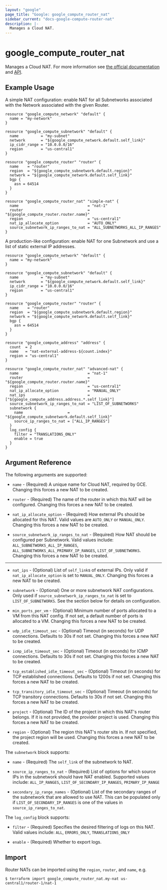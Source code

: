 ```yaml
---
layout: "google"
page_title: "Google: google_compute_router_nat"
sidebar_current: "docs-google-compute-router-nat"
description: |-
  Manages a Cloud NAT.
---
```


# google\_compute\_router\_nat

Manages a Cloud NAT. For more information see
[the official documentation](https://cloud.google.com/nat/docs/overview)
and
[API](https://cloud.google.com/compute/docs/reference/rest/beta/routers).

## Example Usage

A simple NAT configuration: enable NAT for all Subnetworks associated with
the Network associated with the given Router.

```hcl
resource "google_compute_network" "default" {
  name = "my-network"
}

resource "google_compute_subnetwork" "default" {
  name          = "my-subnet"
  network       = "${google_compute_network.default.self_link}"
  ip_cidr_range = "10.0.0.0/16"
  region        = "us-central1"
}

resource "google_compute_router" "router" {
  name    = "router"
  region  = "${google_compute_subnetwork.default.region}"
  network = "${google_compute_network.default.self_link}"
  bgp {
    asn = 64514
  }
}

resource "google_compute_router_nat" "simple-nat" {
  name                               = "nat-1"
  router                             = "${google_compute_router.router.name}"
  region                             = "us-central1"
  nat_ip_allocate_option             = "AUTO_ONLY"
  source_subnetwork_ip_ranges_to_nat = "ALL_SUBNETWORKS_ALL_IP_RANGES"
}
```

A production-like configuration: enable NAT for one Subnetwork and use a list of
static external IP addresses.

```hcl
resource "google_compute_network" "default" {
  name = "my-network"
}

resource "google_compute_subnetwork" "default" {
  name          = "my-subnet"
  network       = "${google_compute_network.default.self_link}"
  ip_cidr_range = "10.0.0.0/16"
  region        = "us-central1"
}

resource "google_compute_router" "router" {
  name    = "router"
  region  = "${google_compute_subnetwork.default.region}"
  network = "${google_compute_network.default.self_link}"
  bgp {
    asn = 64514
  }
}

resource "google_compute_address" "address" {
  count  = 2
  name   = "nat-external-address-${count.index}"
  region = "us-central1"
}

resource "google_compute_router_nat" "advanced-nat" {
  name                               = "nat-1"
  router                             = "${google_compute_router.router.name}"
  region                             = "us-central1"
  nat_ip_allocate_option             = "MANUAL_ONLY"
  nat_ips                            = ["${google_compute_address.address.*.self_link}"]
  source_subnetwork_ip_ranges_to_nat = "LIST_OF_SUBNETWORKS"
  subnetwork {
    name                    = "${google_compute_subnetwork.default.self_link}"
    source_ip_ranges_to_nat = ["ALL_IP_RANGES"]
  }
  log_config {
    filter = "TRANSLATIONS_ONLY"
    enable = true
  }
}
```

## Argument Reference

The following arguments are supported:

* `name` - (Required) A unique name for Cloud NAT, required by GCE. Changing
    this forces a new NAT to be created.

* `router` - (Required) The name of the router in which this NAT will be configured.
    Changing this forces a new NAT to be created.

* `nat_ip_allocate_option` - (Required) How external IPs should be allocated for
    this NAT. Valid values are `AUTO_ONLY` or `MANUAL_ONLY`. Changing this forces
    a new NAT to be created.

* `source_subnetwork_ip_ranges_to_nat` - (Required) How NAT should be configured
    per Subnetwork. Valid values include: `ALL_SUBNETWORKS_ALL_IP_RANGES`,
    `ALL_SUBNETWORKS_ALL_PRIMARY_IP_RANGES`, `LIST_OF_SUBNETWORKS`. Changing
    this forces a new NAT to be created.

- - -

* `nat_ips` - (Optional) List of `self_link`s of external IPs. Only valid if
    `nat_ip_allocate_option` is set to `MANUAL_ONLY`. Changing this forces a
    new NAT to be created.

* `subnetwork` - (Optional) One or more subnetwork NAT configurations. Only used
    if `source_subnetwork_ip_ranges_to_nat` is set to `LIST_OF_SUBNETWORKS`. See
    the section below for details on configuration.

* `min_ports_per_vm` - (Optional) Minimum number of ports allocated to a VM
    from this NAT config. If not set, a default number of ports is allocated to a VM.
    Changing this forces a new NAT to be created.

* `udp_idle_timeout_sec` - (Optional) Timeout (in seconds) for UDP connections.
    Defaults to 30s if not set. Changing this forces a new NAT to be created.

* `icmp_idle_timeout_sec` - (Optional) Timeout (in seconds) for ICMP connections.
    Defaults to 30s if not set. Changing this forces a new NAT to be created.

* `tcp_established_idle_timeout_sec` - (Optional) Timeout (in seconds) for TCP
    established connections. Defaults to 1200s if not set. Changing this forces
    a new NAT to be created.

* `tcp_transitory_idle_timeout_sec` - (Optional) Timeout (in seconds) for TCP
    transitory connections. Defaults to 30s if not set. Changing this forces a
    new NAT to be created.

* `project` - (Optional) The ID of the project in which this NAT's router belongs. If it
    is not provided, the provider project is used. Changing this forces a new NAT to be created.

* `region` - (Optional) The region this NAT's router sits in. If not specified,
    the project region will be used. Changing this forces a new NAT to be
    created.

The `subnetwork` block supports:

* `name` - (Required) The `self_link` of the subnetwork to NAT.

* `source_ip_ranges_to_nat` - (Required) List of options for which source IPs in the subnetwork
    should have NAT enabled. Supported values include: `ALL_IP_RANGES`,
    `LIST_OF_SECONDARY_IP_RANGES`, `PRIMARY_IP_RANGE`

* `secondary_ip_range_names` - (Optional) List of the secondary ranges of the subnetwork
    that are allowed to use NAT. This can be populated only if
    `LIST_OF_SECONDARY_IP_RANGES` is one of the values in `source_ip_ranges_to_nat`.

The `log_config` block supports:

* `filter` - (Required) Specifies the desired filtering of logs on this NAT.
    Valid values include: `ALL`, `ERRORS_ONLY`, `TRANSLATIONS_ONLY`

* `enable` - (Required) Whether to export logs.

## Import

Router NATs can be imported using the `region`, `router`, and `name`, e.g.

```
$ terraform import google_compute_router_nat.my-nat us-central1/router-1/nat-1
```
